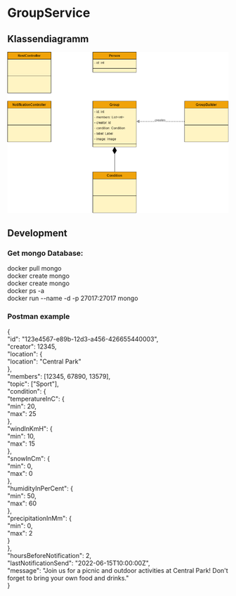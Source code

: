 # GroupService

## Klassendiagramm

![Klassendiagramm](https://github.com/Projektseminar2022/GroupService/blob/main/documentation/Klassendiagramm.drawio.png)

## Development

### Get mongo Database: <br>
docker pull mongo <br>
docker create mongo <br>
docker create mongo <br>
docker ps -a <br>
docker run --name <container-id> -d -p 27017:27017 mongo <br>

### Postman example
{  
"id": "123e4567-e89b-12d3-a456-426655440003",  
"creator": 12345,  
"location": {  
"location": "Central Park"  
},  
"members": [12345, 67890, 13579],  
"topic": ["Sport"],  
"condition": {  
"temperatureInC": {  
"min": 20,  
"max": 25  
},  
"windInKmH": {  
"min": 10,  
"max": 15  
},  
"snowInCm": {  
"min": 0,  
"max": 0  
},  
"humidityInPerCent": {  
"min": 50,  
"max": 60  
},  
"precipitationInMm": {  
"min": 0,  
"max": 2  
}  
},  
"hoursBeforeNotification": 2,  
"lastNotificationSend": "2022-06-15T10:00:00Z",  
"message": "Join us for a picnic and outdoor activities at Central Park! Don't forget to bring your own food and drinks."  
}  
